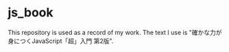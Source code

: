 # js_book
This repository is used as a record of my work. The text I use is "確かな力が身につくJavaScript「超」入門 第2版". 
